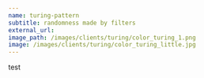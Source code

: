 ```yaml
---
name: turing-pattern
subtitle: randomness made by filters
external_url:
image_path: /images/clients/turing/color_turing_1.png
image: /images/clients/turing/color_turing_little.jpg
---
```


test